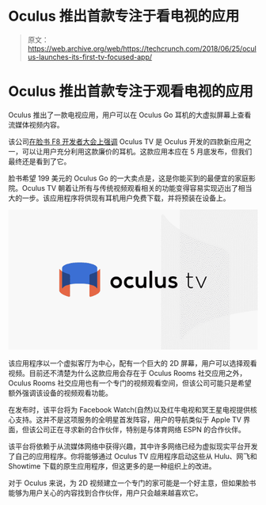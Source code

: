 # Oculus 推出首款专注于看电视的应用 

> 原文：<https://web.archive.org/web/https://techcrunch.com/2018/06/25/oculus-launches-its-first-tv-focused-app/>

# Oculus 推出首款专注于观看电视的应用

Oculus 推出了一款电视应用，用户可以在 Oculus Go 耳机的大虚拟屏幕上查看流媒体视频内容。

该公司[在脸书 F8 开发者大会上强调](https://web.archive.org/web/20221230030827/https://techcrunch.com/2018/05/01/oculus-tv-is-the-vr-set-top-streaming-box-you-never-knew-you-needed/) Oculus TV 是 Oculus 开发的四款新应用之一，可以让用户充分利用这款廉价的耳机。这款应用本应在 5 月底发布，但我们最终还是看到了它。

脸书希望 199 美元的 Oculus Go 的一大卖点是，这是你能买到的最便宜的家庭影院。Oculus TV 朝着让所有与传统视频观看相关的功能变得容易实现迈出了相当大的一步。该应用程序将供现有耳机用户免费下载，并将预装在设备上。

![](img/0fc8d53d2cd7b8e8d6b83da62d4d07f0.png)

该应用程序以一个虚拟客厅为中心，配有一个巨大的 2D 屏幕，用户可以选择观看视频。目前还不清楚为什么这款应用会存在于 Oculus Rooms 社交应用之外，Oculus Rooms 社交应用也有一个专门的视频观看空间，但该公司可能只是希望额外强调该设备的视频观看功能。

在发布时，该平台将为 Facebook Watch(自然)以及红牛电视和冥王星电视提供核心支持。这并不是这项服务的全明星首发阵容，用户的导航类似于 Apple TV 界面，但该公司正在寻求新的合作伙伴，特别是与体育网络 ESPN 的合作伙伴。

该平台将依赖于从流媒体网络中获得兴趣，其中许多网络已经为虚拟现实平台开发了自己的应用程序。你将能够通过 Oculus TV 应用程序启动这些从 Hulu、网飞和 Showtime 下载的原生应用程序，但这更多的是一种组织上的改进。

对于 Oculus 来说，为 2D 视频建立一个专门的家可能是一个好主意，但如果脸书能够为用户关心的内容找到合作伙伴，用户只会越来越喜欢它。